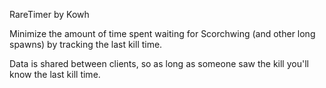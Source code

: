 RareTimer by Kowh

Minimize the amount of time spent waiting for Scorchwing (and other long spawns) by tracking the last kill time.

Data is shared between clients, so as long as someone saw the kill you'll know the last kill time.

